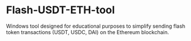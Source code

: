 # Flash-USDT-ETH-tool
Windows tool designed for educational purposes to simplify sending flash token transactions (USDT, USDC, DAI) on the Ethereum blockchain. 
